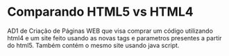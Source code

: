 # Comparando HTML5 vs HTML4
AD1 de Criação de Páginas WEB que visa comprar um código utilizando html4 e um site feito usando as novas tags e parametros presentes a partir do html5.
Também contém o mesmo site usando java script.
